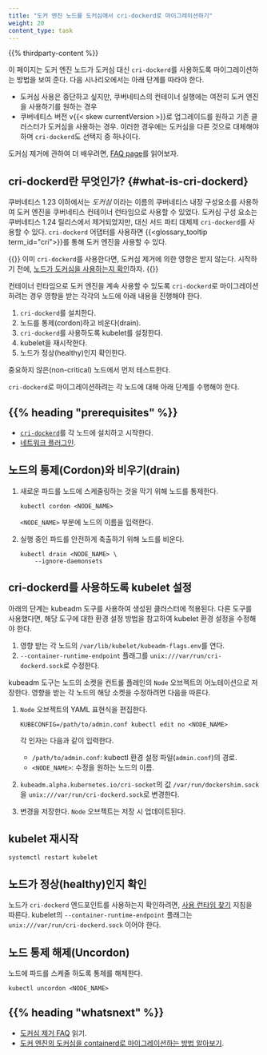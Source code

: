 ```yaml
---
title: "도커 엔진 노드를 도커심에서 cri-dockerd로 마이그레이션하기"
weight: 20
content_type: task 
---
```


{{% thirdparty-content %}}

이 페이지는 도커 엔진 노드가 도커심 대신 `cri-dockerd`를 사용하도록 마이그레이션하는 방법을 보여 준다.
다음 시나리오에서는 아래 단계를 따라야 한다.

 * 도커심 사용은 중단하고 싶지만,
    쿠버네티스의 컨테이너 실행에는 여전히 도커 엔진을 사용하기를 원하는 경우
 * 쿠버네티스 버전 v{{< skew currentVersion >}}로 업그레이드를 원하고
    기존 클러스터가 도커심을 사용하는 경우.
    이러한 경우에는 도커심을 다른 것으로 대체해야 하며 `cri-dockerd`도 선택지 중 하나이다.

도커심 제거에 관하여 더 배우려면, [FAQ page](/dockershim)를 읽어보자.

## cri-dockerd란 무엇인가? {#what-is-cri-dockerd}

쿠버네티스 1.23 이하에서는 _도커심_ 이라는 이름의 쿠버네티스 내장 구성요소를 사용하여
도커 엔진을 쿠버네티스 컨테이너 런타임으로 사용할 수 있었다.
도커심 구성 요소는 쿠버네티스 1.24 릴리스에서 제거되었지만,
대신 서드 파티 대체제 `cri-dockerd`를 사용할 수 있다.
`cri-dockerd` 어댑터를 사용하면 {{<glossary_tooltip term_id="cri">}}를 통해 도커 엔진을 사용할 수 있다.

{{<note>}}
이미 `cri-dockerd`를 사용한다면, 도커심 제거에 의한 영향은 받지 않는다.
시작하기 전에, [노드가 도커심을 사용하는지 확인](/docs/tasks/administer-cluster/migrating-from-dockershim/find-out-runtime-you-use/)하자.
{{</note>}}

컨테이너 런타임으로 도커 엔진을 계속 사용할 수 있도록
`cri-dockerd`로 마이그레이션하려는 경우
영향을 받는 각각의 노드에 아래 내용을 진행해야 한다.

1.  `cri-dockerd`를 설치한다.
1.  노드를 통제(cordon)하고 비운다(drain).
1.  `cri-dockerd`를 사용하도록 kubelet를 설정한다. 
1.  kubelet을 재시작한다.
1.  노드가 정상(healthy)인지 확인한다.

중요하지 않은(non-critical) 노드에서 먼저 테스트한다.

`cri-dockerd`로 마이그레이션하려는 각 노드에 대해
아래 단계를 수행해야 한다.

## {{% heading "prerequisites" %}}

*   [`cri-dockerd`](https://github.com/mirantis/cri-dockerd#build-and-install)를
    각 노드에 설치하고 시작한다.
*   [네트워크 플러그인](/ko/docs/concepts/extend-kubernetes/compute-storage-net/network-plugins/).

## 노드의 통제(Cordon)와 비우기(drain)

1.  새로운 파드를 노드에 스케줄링하는 것을 막기 위해 노드를 통제한다.

    ```shell
    kubectl cordon <NODE_NAME>
    ```
    `<NODE_NAME>` 부분에 노드의 이름을 입력한다.

1.  실행 중인 파드를 안전하게 축출하기 위해 노드를 비운다. 

    ```shell
    kubectl drain <NODE_NAME> \
        --ignore-daemonsets
    ```

## cri-dockerd를 사용하도록 kubelet 설정

아래의 단계는 kubeadm 도구를 사용하여 생성된 클러스터에 적용된다.
다른 도구를 사용했다면, 해당 도구에 대한 환경 설정 방법을 참고하여 
kubelet 환경 설정을 수정해야 한다.

1.  영향 받는 각 노드의 `/var/lib/kubelet/kubeadm-flags.env`를 연다.
1.  `--container-runtime-endpoint` 플래그를
    `unix:///var/run/cri-dockerd.sock`로 수정한다.

kubeadm 도구는 노드의 소켓을 컨트롤 플레인의 `Node` 오브젝트의 어노테이션으로 저장한다.
영향을 받는 각 노드의 해당 소켓을 수정하려면 다음을 따른다.

1.  `Node` 오브젝트의 YAML 표현식을 편집한다.

    ```shell
    KUBECONFIG=/path/to/admin.conf kubectl edit no <NODE_NAME>
    ```
    각 인자는 다음과 같이 입력한다.
    
    *   `/path/to/admin.conf`: 
        kubectl 환경 설정 파일(`admin.conf`)의 경로.
    *   `<NODE_NAME>`: 수정을 원하는 노드의 이름.

1.  `kubeadm.alpha.kubernetes.io/cri-socket`의 값
    `/var/run/dockershim.sock`을 `unix:///var/run/cri-dockerd.sock`로 변경한다.
1.  변경을 저장한다. `Node` 오브젝트는 저장 시 업데이트된다.

## kubelet 재시작

```shell
systemctl restart kubelet
```

## 노드가 정상(healthy)인지 확인

노드가 `cri-dockerd` 엔드포인트를 사용하는지 확인하려면,
[사용 런타임 찾기](/docs/tasks/administer-cluster/migrating-from-dockershim/find-out-runtime-you-use/) 지침을 따른다.
kubelet의 `--container-runtime-endpoint` 플래그는 `unix:///var/run/cri-dockerd.sock` 이어야 한다.

## 노드 통제 해제(Uncordon)

노드에 파드를 스케줄 하도록 통제를 해제한다. 

```shell
kubectl uncordon <NODE_NAME>
```

## {{% heading "whatsnext" %}}

*   [도커심 제거 FAQ](/dockershim/) 읽기.
*   [도커 엔진의 도커심을 containerd로 마이그레이션하는 방법 알아보기](/docs/tasks/administer-cluster/migrating-from-dockershim/change-runtime-containerd/). 
